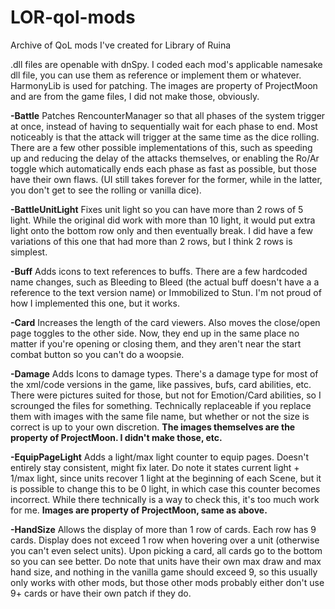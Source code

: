 # LOR-qol-mods
Archive of QoL mods I've created for Library of Ruina

.dll files are openable with dnSpy. I coded each mod's applicable namesake dll file, you can use them as reference or implement them or whatever. HarmonyLib is used for patching. The images are property of ProjectMoon and are from the game files, I did not make those, obviously.

**-Battle**
Patches RencounterManager so that all phases of the system trigger at once, instead of having to sequentially wait for each phase to end. Most noticeably is that the attack will trigger at the same time as the dice rolling. There are a few other possible implementations of this, such as speeding up and reducing the delay of the attacks themselves, or enabling the Ro/Ar toggle which automatically ends each phase as fast as possible, but those have their own flaws. (UI still takes forever for the former, while in the latter, you don't get to see the rolling or vanilla dice).

**-BattleUnitLight**
Fixes unit light so you can have more than 2 rows of 5 light. While the original did work with more than 10 light, it would put extra light onto the bottom row only and then eventually break. I did have a few variations of this one that had more than 2 rows, but I think 2 rows is simplest.

**-Buff**
Adds icons to text references to buffs. There are a few hardcoded name changes, such as Bleeding to Bleed (the actual buff doesn't have a a reference to the text version name) or Immobilized to Stun. I'm not proud of how I implemented this one, but it works.

**-Card**
Increases the length of the card viewers. Also moves the close/open page toggles to the other side. Now, they end up in the same place no matter if you're opening or closing them, and they aren't near the start combat button so you can't do a woopsie.

**-Damage**
Adds Icons to damage types. There's a damage type for most of the xml/code versions in the game, like passives, bufs, card abilities, etc. There were pictures suited for those, but not for Emotion/Card abilities, so I scrounged the files for something. Technically replaceable if you replace them with images with the same file name, but whether or not the size is correct is up to your own discretion.
**The images themselves are the property of ProjectMoon. I didn't make those, etc.**

**-EquipPageLight**
Adds a light/max light counter to equip pages. Doesn't entirely stay consistent, might fix later. Do note it states current light + 1/max light, since units recover 1 light at the beginning of each Scene, but it is possible to change this to be 0 light, in which case this counter becomes incorrect. While there technically is a way to check this, it's too much work for me.
**Images are property of ProjectMoon, same as above.**

**-HandSize**
Allows the display of more than 1 row of cards. Each row has 9 cards. Display does not exceed 1 row when hovering over a unit (otherwise you can't even select units). Upon picking a card, all cards go to the bottom so you can see better. Do note that units have their own max draw and max hand size, and nothing in the vanilla game should exceed 9, so this usually only works with other mods, but those other mods probably either don't use 9+ cards or have their own patch if they do.
